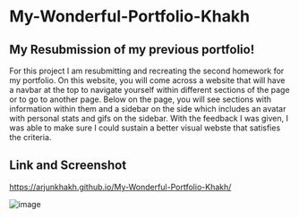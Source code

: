 # My-Wonderful-Portfolio-Khakh
 
## My Resubmission of my previous portfolio!

For this project I am resubmitting and recreating the second homework for my portfolio. On this website, you will come across a website that will have a navbar at the top to navigate yourself within different sections of the page or to go to another page. Below on the page, you will see sections with information within them and a sidebar on the side which includes an avatar with personal stats and gifs on the sidebar. With the feedback I was given, I was able to make sure I could sustain a better visual webste that satisfies the criteria.

## Link and Screenshot
https://arjunkhakh.github.io/My-Wonderful-Portfolio-Khakh/

![image](https://user-images.githubusercontent.com/44465378/150861730-3ebf7a00-6129-4592-a799-5b72f4d475b3.png)
